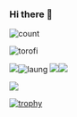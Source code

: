 ### Hi there 👋

![count](https://komarev.com/ghpvc/?username=TsujiTetsunari)

![torofi](https://github-profile-summary-cards.vercel.app/api/cards/profile-details?username=TsujiTetsunari&theme=dracula)

![](http://github-profile-summary-cards.vercel.app/api/cards/repos-per-language?username=TsujiTetsunari&theme=dracula)![laung](http://github-profile-summary-cards.vercel.app/api/cards/most-commit-language?username=TsujiTetsunari&theme=dracula)
![](http://github-profile-summary-cards.vercel.app/api/cards/stats?username=TsujiTetsunari&theme=dracula)![](http://github-profile-summary-cards.vercel.app/api/cards/productive-time?username=TsujiTetsunari&theme=dracula&utcOffset=8)

<a href="https://github.com/anuraghazra/github-readme-stats">
  <img align="center" src="https://github-readme-stats.vercel.app/api?username=TsujiTetsunari&show_icons=true&theme=radical&count_private=true" />
</a>

[![trophy](https://github-profile-trophy.vercel.app/?username=TsujiTetsunari&theme=onedark)](https://github.com/ryo-ma/github-profile-trophy)






<!--
**TsujiTetsunari/TsujiTetsunari** is a ✨ _special_ ✨ repository because its `README.md` (this file) appears on your GitHub profile.



Here are some ideas to get you started:

- 🔭 I’m currently working on ...
- 🌱 I’m currently learning ...
- 👯 I’m looking to collaborate on ...
- 🤔 I’m looking for help with ...
- 💬 Ask me about ...
- 📫 How to reach me: ...
- 😄 Pronouns: ...
- ⚡ Fun fact: ...
-->
